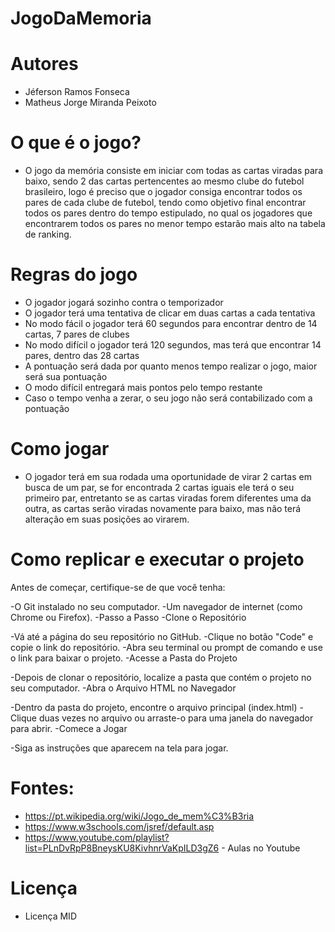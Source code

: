 # JogoDaMemoria
# Autores
- Jéferson Ramos Fonseca
- Matheus Jorge Miranda Peixoto

# O que é o jogo?
-	O jogo da memória consiste em iniciar com todas as cartas viradas para baixo, sendo 2 das cartas pertencentes ao mesmo clube do futebol brasileiro, logo é preciso que o jogador consiga encontrar todos os pares de cada clube de futebol, tendo como objetivo final encontrar todos os pares dentro do tempo estipulado, no qual os jogadores que encontrarem todos os pares no menor tempo estarão mais alto na tabela de ranking.

# Regras do jogo
-	O jogador jogará sozinho contra o temporizador
-	O jogador terá uma tentativa de clicar em duas cartas a cada tentativa
-	No modo fácil o jogador terá 60 segundos para encontrar dentro de 14 cartas, 7 pares de clubes
-	No modo difícil o jogador terá 120 segundos, mas terá que encontrar 14 pares, dentro das 28 cartas
-	A pontuação será dada por quanto menos tempo realizar o jogo, maior será sua pontuação
-	O modo difícil entregará mais pontos pelo tempo restante
-	Caso o tempo venha a zerar, o seu jogo não será contabilizado com a pontuação

# Como jogar
-	O jogador terá em sua rodada uma oportunidade de virar 2 cartas em busca de um par, se for encontrada 2 cartas iguais ele terá o seu primeiro par, entretanto se as cartas viradas forem diferentes uma da outra, as cartas serão viradas novamente para baixo, mas não terá alteração em suas posições ao virarem.

# Como replicar e executar o projeto
 Antes de começar, certifique-se de que você tenha:

-O Git instalado no seu computador.
-Um navegador de internet (como Chrome ou Firefox).
-Passo a Passo
-Clone o Repositório

-Vá até a página do seu repositório no GitHub.
-Clique no botão "Code" e copie o link do repositório.
-Abra seu terminal ou prompt de comando e use o link para baixar o projeto.
-Acesse a Pasta do Projeto

-Depois de clonar o repositório, localize a pasta que contém o projeto no seu computador.
-Abra o Arquivo HTML no Navegador

-Dentro da pasta do projeto, encontre o arquivo principal (index.html)
-Clique duas vezes no arquivo ou arraste-o para uma janela do navegador para abrir.
-Comece a Jogar

-Siga as instruções que aparecem na tela para jogar.

# Fontes:
- https://pt.wikipedia.org/wiki/Jogo_de_mem%C3%B3ria
- https://www.w3schools.com/jsref/default.asp
- https://www.youtube.com/playlist?list=PLnDvRpP8BneysKU8KivhnrVaKpILD3gZ6 - Aulas no Youtube

# Licença
- Licença MID